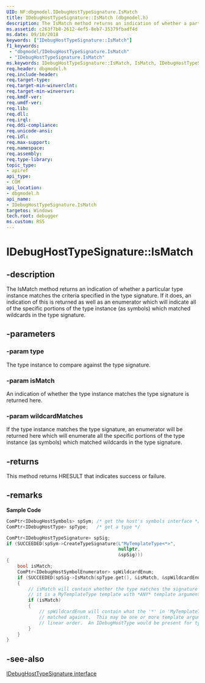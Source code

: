 ```yaml
---
UID: NF:dbgmodel.IDebugHostTypeSignature.IsMatch
title: IDebugHostTypeSignature::IsMatch (dbgmodel.h)
description: The IsMatch method returns an indication of whether a particular type instance matches the criteria specified in the type signature. 
ms.assetid: c263f7b8-2612-4ef5-8eb7-35379fbadf4d
ms.date: 09/10/2018
keywords: ["IDebugHostTypeSignature::IsMatch"]
f1_keywords:
 - "dbgmodel/IDebugHostTypeSignature.IsMatch"
 - "IDebugHostTypeSignature.IsMatch"
ms.keywords: IDebugHostTypeSignature::IsMatch, IsMatch, IDebugHostTypeSignature.IsMatch, IDebugHostTypeSignature::IsMatch, IDebugHostTypeSignature.IsMatch
req.header: dbgmodel.h
req.include-header:
req.target-type:
req.target-min-winverclnt:
req.target-min-winversvr:
req.kmdf-ver:
req.umdf-ver:
req.lib:
req.dll:
req.irql: 
req.ddi-compliance:
req.unicode-ansi:
req.idl:
req.max-support:
req.namespace:
req.assembly:
req.type-library: 
topic_type: 
- apiref
api_type: 
- COM
api_location: 
- dbgmodel.h
api_name: 
- IDebugHostTypeSignature.IsMatch
targetos: Windows
tech.root: debugger
ms.custom: RS5
---
```


# IDebugHostTypeSignature::IsMatch


## -description

The IsMatch method returns an indication of whether a particular type instance matches the criteria specified in the type signature. If it does, an indication of this is returned as well as an enumerator which will indicate all of the specific portions of the type instance (as symbols) which matched wildcards in the type signature. 

## -parameters

### -param type
The type instance to compare against the type signature.

### -param isMatch
An indication of whether the type instance matches the type signature is returned here.

### -param wildcardMatches
If the type instance matches the type signature, an enumerator will be returned here which will enumerate all the specific portions of the type instance (as symbols) which matched wildcards in the type signature.


## -returns
This method returns HRESULT that indicates success or failure.

## -remarks
**Sample Code**

```cpp
ComPtr<IDebugHostSymbols> spSym; /* get the host's symbols interface */
ComPtr<IDebugHostType> spType;   /* get a type */

ComPtr<IDebugHostTypeSignature> spSig;
if (SUCCEEDED(spSym->CreateTypeSignature(L"MyTemplateType<*>", 
                                         nullptr, 
                                         &spSig)))
{
    bool isMatch;
    ComPtr<IDebugHostSymbolEnumerator> spWildcardEnum;
    if (SUCCEEDED(spSig->IsMatch(spType.get(), &isMatch, &spWildcardEnum)))
    {
        // isMatch will contain whether the type matches the signature (whether 
        // it is a MyTemplateType template with *ANY* template arguments
        if (isMatch)
        {
            // spWildcardEnum will contain what the '*' in 'MyTemplateType<*>' 
            // matched against.  This may be one or more template arguments in 
            // linear order.  An IDebugHostType would be present for type arguments.
        }
    }
}
```

## -see-also

[IDebugHostTypeSignature interface](nn-dbgmodel-idebughosttypesignature.md)
